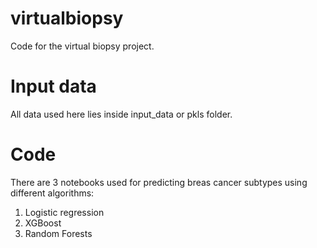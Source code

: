 # virtualbiopsy
Code for the virtual biopsy project.

# Input data 

All data used here lies inside input_data or pkls folder. 

# Code

There are 3 notebooks  used for predicting breas cancer subtypes using different algorithms: 

1. Logistic regression
2. XGBoost
3. Random Forests
